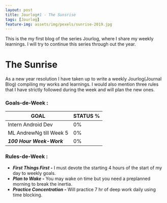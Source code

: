 ```yaml
---
layout: post
title: Jourlog#1 - The Sunsrise
tags: [Jourlog]
feature-img: assets/img/pexels/sunrise-2019.jpg
---
```

This is the my first blog of the series Jourlog, where I share my weekly learnings. I will try to continue this series through out the year.

# The Sunrise

As a new year resolution I have taken up to write a weekly Jourlog(Journal Blog) compiling my works and learnings.
I would also mention three rules that I have strictly followed during the week and will plan the new ones.

### Goals-de-Week :

GOAL                          | STATUS %
-------------                 | -------------
Intern Android Dev            | 0%
ML AndrewNg till Week 5       | 0%
***100 Hour Week-Work***      | 0%

### Rules-de-Week :
* ***First Things First -*** I must devote the starting 4 hours of the start of my day to weekly goals.
* ***Plan to Wake -*** You may wake on time but you need a preplanned morning to break the inertia.
* ***Practice Concentration -*** Will practice 7 hr of deep work daily using time blocking.

